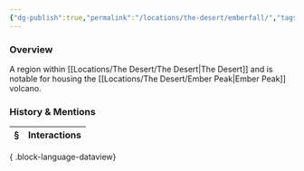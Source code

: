 ```yaml
---
{"dg-publish":true,"permalink":"/locations/the-desert/emberfall/","tags":["Undiscovered"],"updated":"2025-07-31T14:30:43.425+01:00"}
---
```


### Overview
A region within [[Locations/The Desert/The Desert\|The Desert]] and is notable for housing the [[Locations/The Desert/Ember Peak\|Ember Peak]] volcano.

### History & Mentions
| § | Interactions |
| - | ------------ |

{ .block-language-dataview}